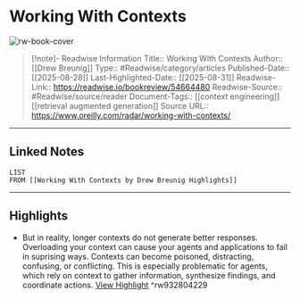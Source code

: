# Working With Contexts

![rw-book-cover](https://www.oreilly.com/radar/wp-content/uploads/sites/3/2025/08/Abstract-colors-3-1600x1244.jpg)
<br>
>[!note]- Readwise Information
>Title:: Working With Contexts
>Author:: [[Drew Breunig]]
>Type:: #Readwise/category/articles
>Published-Date:: [[2025-08-28]]
>Last-Highlighted-Date:: [[2025-08-31]]
>Readwise-Link:: https://readwise.io/bookreview/54664480
>Readwise-Source:: #Readwise/source/reader
>Document-Tags:: [[context engineering]] [[retrieval augmented generation]] 
>Source URL:: https://www.oreilly.com/radar/working-with-contexts/
--- 

## Linked Notes
```dataview
LIST
FROM [[Working With Contexts by Drew Breunig Highlights]]
```

---

## Highlights
- But in reality, longer contexts do not generate better responses. Overloading your context can cause your agents and applications to fail in suprising ways. Contexts can become poisoned, distracting, confusing, or conflicting. This is especially problematic for agents, which rely on context to gather information, synthesize findings, and coordinate actions. [View Highlight](https://readwise.io/open/932804229) ^rw932804229
